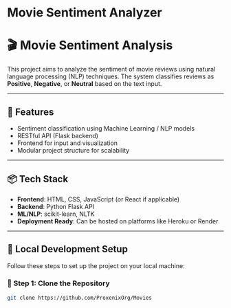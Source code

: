# Movie Sentiment Analyzer
# 🎬 Movie Sentiment Analysis

This project aims to analyze the sentiment of movie reviews using natural language processing (NLP) techniques. The system classifies reviews as **Positive**, **Negative**, or **Neutral** based on the text input.

---

## 🧠 Features

- Sentiment classification using Machine Learning / NLP models
- RESTful API (Flask backend)
- Frontend for input and visualization
- Modular project structure for scalability

---

## 📦 Tech Stack

- **Frontend**: HTML, CSS, JavaScript (or React if applicable)
- **Backend**: Python Flask API
- **ML/NLP**: scikit-learn, NLTK
- **Deployment Ready**: Can be hosted on platforms like Heroku or Render

---

## 🧰 Local Development Setup

Follow these steps to set up the project on your local machine:

### 🔁 Step 1: Clone the Repository

```bash
git clone https://github.com/ProxenixOrg/Movies

